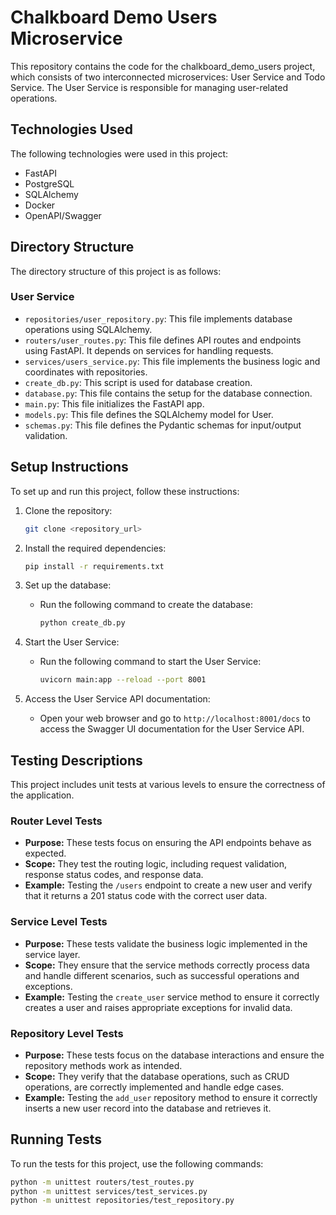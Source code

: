 # Chalkboard Demo Users Microservice

This repository contains the code for the chalkboard_demo_users project, which consists of two interconnected microservices: User Service and Todo Service. The User Service is responsible for managing user-related operations.

## Technologies Used

The following technologies were used in this project:

- FastAPI
- PostgreSQL
- SQLAlchemy
- Docker
- OpenAPI/Swagger

## Directory Structure

The directory structure of this project is as follows:

### User Service

- `repositories/user_repository.py`: This file implements database operations using SQLAlchemy.
- `routers/user_routes.py`: This file defines API routes and endpoints using FastAPI. It depends on services for handling requests.
- `services/users_service.py`: This file implements the business logic and coordinates with repositories.
- `create_db.py`: This script is used for database creation.
- `database.py`: This file contains the setup for the database connection.
- `main.py`: This file initializes the FastAPI app.
- `models.py`: This file defines the SQLAlchemy model for User.
- `schemas.py`: This file defines the Pydantic schemas for input/output validation.

## Setup Instructions

To set up and run this project, follow these instructions:

1. Clone the repository:
    ```sh
    git clone <repository_url>
    ```

2. Install the required dependencies:
    ```sh
    pip install -r requirements.txt
    ```

3. Set up the database:
    - Run the following command to create the database:
      ```sh
      python create_db.py
      ```

4. Start the User Service:
    - Run the following command to start the User Service:
      ```sh
      uvicorn main:app --reload --port 8001
      ```

5. Access the User Service API documentation:
    - Open your web browser and go to `http://localhost:8001/docs` to access the Swagger UI documentation for the User Service API.

## Testing Descriptions

This project includes unit tests at various levels to ensure the correctness of the application.

### Router Level Tests

- **Purpose:** These tests focus on ensuring the API endpoints behave as expected.
- **Scope:** They test the routing logic, including request validation, response status codes, and response data.
- **Example:** Testing the `/users` endpoint to create a new user and verify that it returns a 201 status code with the correct user data.

### Service Level Tests

- **Purpose:** These tests validate the business logic implemented in the service layer.
- **Scope:** They ensure that the service methods correctly process data and handle different scenarios, such as successful operations and exceptions.
- **Example:** Testing the `create_user` service method to ensure it correctly creates a user and raises appropriate exceptions for invalid data.

### Repository Level Tests

- **Purpose:** These tests focus on the database interactions and ensure the repository methods work as intended.
- **Scope:** They verify that the database operations, such as CRUD operations, are correctly implemented and handle edge cases.
- **Example:** Testing the `add_user` repository method to ensure it correctly inserts a new user record into the database and retrieves it.

## Running Tests

To run the tests for this project, use the following commands:

```sh
python -m unittest routers/test_routes.py
python -m unittest services/test_services.py
python -m unittest repositories/test_repository.py
